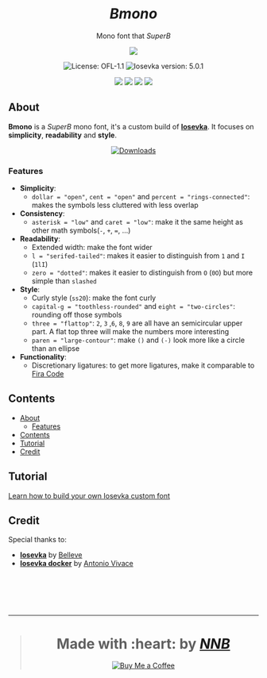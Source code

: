 <h1 align="center"><i>Bmono</i></h1>
<p align="center">Mono font that <i>SuperB</i></p>
<p align="center"><img src="https://user-images.githubusercontent.com/43980777/104830668-66adf980-58b3-11eb-8e16-a4c8bbf33575.png"></p>
<p align="center"><img src="https://img.shields.io/badge/license-ofl--1.1-%23F7CA88.svg?labelColor=585858&style=for-the-badge&logoColor=FFFFFF" alt="License: OFL-1.1"> <img src="https://img.shields.io/badge/iosevka_version-4.4.0-%23F7CA88.svg?labelColor=585858&style=for-the-badge&logoColor=FFFFFF" alt="Iosevka version: 5.0.1"></p>
<p align="center"><img src="https://img.shields.io/github/watchers/NNBnh/bmono?labelColor=585858&color=F7CA88&style=flat-square"> <img src="https://img.shields.io/github/stars/NNBnh/bmono?labelColor=585858&color=F7CA88&style=flat-square"> <img src="https://img.shields.io/github/forks/NNBnh/bmono?labelColor=585858&color=F7CA88&style=flat-square"> <img src="https://img.shields.io/github/issues/NNBnh/bmono?labelColor=585858&color=F7CA88&style=flat-square"></p>

## About
**Bmono** is a *SuperB* mono font, it's a custom build of [**Iosevka**](https://github.com/be5invis/Iosevka). It focuses on **simplicity**, **readability** and **style**.

<p align="center"><a href="https://github.com/NNBnh/bmono/releases"><img src="https://img.shields.io/badge/downloads-%23F7CA88.svg?style=for-the-badge&logoColor=FFFFFF" alt="Downloads"></a></p>

### Features
- **Simplicity**:
  - `dollar = "open"`, `cent = "open"` and `percent = "rings-connected"`: makes the symbols less cluttered with less overlap
- **Consistency**:
  - `asterisk = "low"` and `caret = "low"`: make it the same height as other math symbols(`-`, `+`, `=`, ...)
- **Readability**:
  - Extended width: make the font wider
  - `l = "serifed-tailed"`: makes it easier to distinguish from `1` and `I` (`1lI`)
  - `zero = "dotted"`: makes it easier to distinguish from `O` (`0O`) but more simple than `slashed`
- **Style**:
  - Curly style (`ss20`): make the font curly
  - `capital-g = "toothless-rounded"` and `eight = "two-circles"`: rounding off those symbols
  - `three = "flattop"`: `2`, `3` ,`6`, `8`, `9` are all have an semicircular upper part. A flat top three will make the numbers more interesting
  - `paren = "large-contour"`: make `()` and `(-)` look more like a circle than an ellipse
- **Functionality**:
  - Discretionary ligatures: to get more ligatures, make it comparable to [Fira Code](https://github.com/tonsky/FiraCode)

## Contents
- [About](#about)
  - [Features](#features)
- [Contents](#contents)
- [Tutorial](#tutorial)
- [Credit](#credit)

## Tutorial
[Learn how to build your own Iosevka custom font](https://github.com/NNBnh/dots/wiki/font)

## Credit
Special thanks to:
- [**Iosevka**](https://github.com/be5invis/Iosevka) by [Belleve](https://github.com/be5invis)
- [**Iosevka docker**](https://github.com/avivace/iosevka-docker) by [Antonio Vivace](https://github.com/avivace)

<br><br><br><br>

---

> <h1 align="center">Made with :heart: by <a href="https://github.com/NNBnh"><i>NNB</i></a></h1>
>
> <p align="center"><a href="https://www.buymeacoffee.com/nnbnh"><img src="https://img.shields.io/badge/buy_me_a_coffee%20-%23F7CA88.svg?logo=buy-me-a-coffee&logoColor=333333&style=for-the-badge" alt="Buy Me a Coffee"></p>
